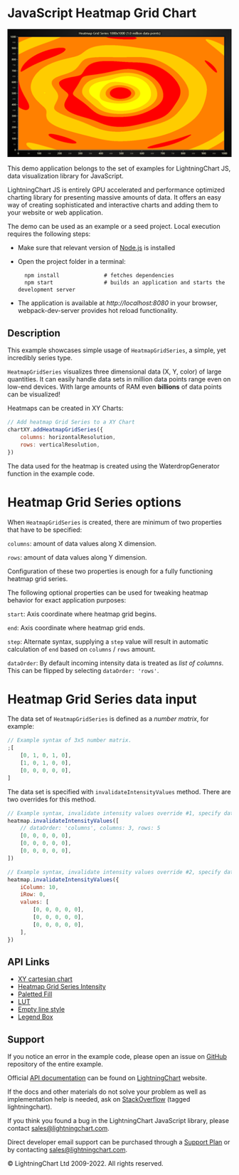 # JavaScript Heatmap Grid Chart

![JavaScript Heatmap Grid Chart](heatmapGrid-darkGold.png)

This demo application belongs to the set of examples for LightningChart JS, data visualization library for JavaScript.

LightningChart JS is entirely GPU accelerated and performance optimized charting library for presenting massive amounts of data. It offers an easy way of creating sophisticated and interactive charts and adding them to your website or web application.

The demo can be used as an example or a seed project. Local execution requires the following steps:

-   Make sure that relevant version of [Node.js](https://nodejs.org/en/download/) is installed
-   Open the project folder in a terminal:

          npm install              # fetches dependencies
          npm start                # builds an application and starts the development server

-   The application is available at _http://localhost:8080_ in your browser, webpack-dev-server provides hot reload functionality.


## Description

This example showcases simple usage of `HeatmapGridSeries`, a simple, yet incredibly series type.

`HeatmapGridSeries` visualizes three dimensional data (X, Y, color) of large quantities.
It can easily handle data sets in million data points range even on low-end devices.
With large amounts of RAM even **billions** of data points can be visualized!

Heatmaps can be created in XY Charts:

```javascript
// Add heatmap Grid Series to a XY Chart
chartXY.addHeatmapGridSeries({
    columns: horizontalResolution,
    rows: verticalResolution,
})
```

The data used for the heatmap is created using the WaterdropGenerator function in the example code.

# Heatmap Grid Series options

When `HeatmapGridSeries` is created, there are minimum of two properties that have to be specified:

`columns`: amount of data values along X dimension.

`rows`: amount of data values along Y dimension.

Configuration of these two properties is enough for a fully functioning heatmap grid series.

The following optional properties can be used for tweaking heatmap behavior for exact application purposes:

`start`: Axis coordinate where heatmap grid begins.

`end`: Axis coordinate where heatmap grid ends.

`step`: Alternate syntax, supplying a `step` value will result in automatic calculation of `end` based on `columns` / `rows` amount.

`dataOrder`: By default incoming intensity data is treated as _list of columns_. This can be flipped by selecting `dataOrder: 'rows'`.

# Heatmap Grid Series data input

The data set of `HeatmapGridSeries` is defined as a _number matrix_, for example:

```js
// Example syntax of 3x5 number matrix.
;[
    [0, 1, 0, 1, 0],
    [1, 0, 1, 0, 0],
    [0, 0, 0, 0, 0],
]
```

The data set is specified with `invalidateIntensityValues` method. There are two overrides for this method.

```js
// Example syntax, invalidate intensity values override #1, specify data from beginning of heatmap.
heatmap.invalidateIntensityValues([
    // dataOrder: 'columns', columns: 3, rows: 5
    [0, 0, 0, 0, 0],
    [0, 0, 0, 0, 0],
    [0, 0, 0, 0, 0],
])
```

```js
// Example syntax, invalidate intensity values override #2, specify data from arbitrary offset.
heatmap.invalidateIntensityValues({
    iColumn: 10,
    iRow: 0,
    values: [
        [0, 0, 0, 0, 0],
        [0, 0, 0, 0, 0],
        [0, 0, 0, 0, 0],
    ],
})
```


## API Links

* [XY cartesian chart]
* [Heatmap Grid Series Intensity]
* [Paletted Fill]
* [LUT]
* [Empty line style]
* [Legend Box]


## Support

If you notice an error in the example code, please open an issue on [GitHub][0] repository of the entire example.

Official [API documentation][1] can be found on [LightningChart][2] website.

If the docs and other materials do not solve your problem as well as implementation help is needed, ask on [StackOverflow][3] (tagged lightningchart).

If you think you found a bug in the LightningChart JavaScript library, please contact sales@lightningchart.com.

Direct developer email support can be purchased through a [Support Plan][4] or by contacting sales@lightningchart.com.

[0]: https://github.com/Arction/
[1]: https://lightningchart.com/lightningchart-js-api-documentation/
[2]: https://lightningchart.com
[3]: https://stackoverflow.com/questions/tagged/lightningchart
[4]: https://lightningchart.com/support-services/

© LightningChart Ltd 2009-2022. All rights reserved.


[XY cartesian chart]: https://lightningchart.com/js-charts/api-documentation/v6.1.0/classes/ChartXY.html
[Heatmap Grid Series Intensity]: https://lightningchart.com/js-charts/api-documentation/v6.1.0/classes/HeatmapGridSeriesIntensityValues.html
[Paletted Fill]: https://lightningchart.com/js-charts/api-documentation/v6.1.0/classes/PalettedFill.html
[LUT]: https://lightningchart.com/js-charts/api-documentation/v6.1.0/classes/LUT.html
[Empty line style]: https://lightningchart.com/js-charts/api-documentation/v6.1.0/variables/emptyLine.html
[Legend Box]: https://lightningchart.com/js-charts/api-documentation/v6.1.0/classes/Chart.html#addLegendBox

